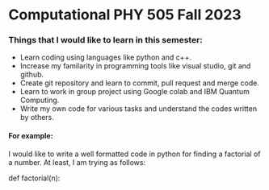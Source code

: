 # Computational PHY 505 Fall 2023

### Things that I would like to learn in this semester:
- Learn coding using languages like python and c++.
- Increase my familarity in programming tools like visual studio, git and github.
- Create git repository and learn to commit, pull request and merge code.
- Learn to work in group project using Google colab and IBM Quantum Computing.
- Write my own code for various tasks and understand the codes written by others.

 #### For example: 
 I would like to write a well formatted code in python for finding a factorial of a number. At least, I am trying as follows:

def factorial(n):

